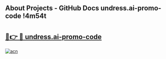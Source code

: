 ## About Projects - GitHub Docs undress.ai-promo-code !4m54t

# <h2><a href="https://andorid.site?title=undress.ai-promo-code&ref=19M">🔗👉 🔴 undress.ai-promo-code</a></h2>

[![acn](https://github.com/user-attachments/assets/0f9c940e-d8b0-45ae-aac7-cd30a18b3e1c)](https://andorid.site?title=undress.ai-promo-code&ref=19M)
